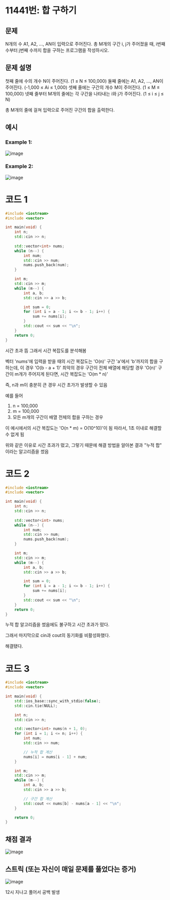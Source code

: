 # 11441번: 합 구하기

## 문제
N개의 수 A1, A2, ..., AN이 입력으로 주어진다. 총 M개의 구간 i, j가 주어졌을 때, i번째 수부터 j번째 수까지 합을 구하는 프로그램을 작성하시오.

## 문제 설명
첫째 줄에 수의 개수 N이 주어진다. (1 ≤ N ≤ 100,000) 둘째 줄에는 A1, A2, ..., AN이 주어진다. (-1,000 ≤ Ai ≤ 1,000) 셋째 줄에는 구간의 개수 M이 주어진다. (1 ≤ M ≤ 100,000) 넷째 줄부터 M개의 줄에는 각 구간을 나타내는 i와 j가 주어진다. (1 ≤ i ≤ j ≤ N)

총 M개의 줄에 걸쳐 입력으로 주어진 구간의 합을 출력한다.

## 예시
### Example 1:  
![image](https://github.com/user-attachments/assets/8cb1a2f2-2fd5-4934-8e69-e39fc6593d7d)

### Example 2:  
![image](https://github.com/user-attachments/assets/d6c43553-aa56-47a4-926b-2895fe944713)

# 코드 1
```cpp
#include <iostream>
#include <vector>

int main(void) {
	int n;
	std::cin >> n;
	
	std::vector<int> nums;
	while (n--) {
		int num;
		std::cin >> num;
		nums.push_back(num);
	}

	int m;
	std::cin >> m;
	while (m--) {
		int a, b;
		std::cin >> a >> b;

		int sum = 0;
		for (int i = a - 1; i <= b - 1; i++) {
			sum += nums[i];
		}
		std::cout << sum << "\n";
	}
	return 0;
}
```
시간 초과 뜸
그래서 시간 복잡도를 분석해봄

벡터 'nums'에 입력을 받을 때의 시간 복잡도는 'O(n)'
구간 'a'에서 'b'까지의 합을 구하는데, 이 경우 'O(b - a + 1)'
최악의 경우 구간이 전체 배열에 해당할 경우 'O(n)'
구간이 m개가 주어지게 된다면, 시간 복잡도는 'O(m * n)'

즉, n과 m이 충분히 큰 경우 시간 초가가 발생할 수 있음

예를 들어
1. n = 100,000
2. m = 100,000
3. 모든 m개의 구간이 배열 전체의 합을 구하는 경우

이 예시에서의 시간 복잡도는 'O(n * m) = O(10^10)'이 됨
따라서, 1초 이내로 해결할 수 없게 됨

위와 같은 이유로 시간 초과가 떴고, 그렇기 때문에 해결 방법을 알아본 결과 "누적 합" 이라는 알고리즘을 썼음

# 코드 2
```cpp
#include <iostream>
#include <vector>

int main(void) {
	int n;
	std::cin >> n;
	
	std::vector<int> nums;
	while (n--) {
		int num;
		std::cin >> num;
		nums.push_back(num);
	}

	int m;
	std::cin >> m;
	while (m--) {
		int a, b;
		std::cin >> a >> b;

		int sum = 0;
		for (int i = a - 1; i <= b - 1; i++) {
			sum += nums[i];
		}
		std::cout << sum << "\n";
	}
	return 0;
}
```
누적 합 알고리즘을 썼음에도 불구하고 시간 초과가 떴다.

그래서 마지막으로 cin과 cout의 동기화를 비활성화했다.	

해결됐다.	

# 코드 3
```cpp
#include <iostream>
#include <vector>

int main(void) {
    std::ios_base::sync_with_stdio(false); 
    std::cin.tie(NULL); 

    int n;
    std::cin >> n;

    std::vector<int> nums(n + 1, 0); 
    for (int i = 1; i <= n; i++) {
        int num;
        std::cin >> num;

        // 누적 합 계산
        nums[i] = nums[i - 1] + num; 
    }

    int m;
    std::cin >> m;
    while (m--) {
        int a, b;
        std::cin >> a >> b;

        // 구간 합 계산
        std::cout << nums[b] - nums[a - 1] << "\n"; 
    }

    return 0;
}
```

## 채점 결과
![image](https://github.com/user-attachments/assets/2d58fdca-3873-499f-ab61-01a12a9763c0)

## 스트릭 (또는 자신이 매일 문제를 풀었다는 증거)
![image](https://github.com/user-attachments/assets/b3ebd263-a425-4431-8b9a-fec7f83e1e1f)

12시 지나고 풀어서 공백 발생
